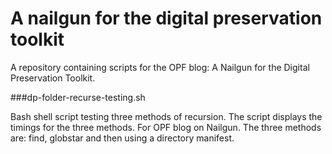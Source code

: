 A nailgun for the digital preservation toolkit
===============================================

A repository containing scripts for the OPF blog: A Nailgun for the Digital 
Preservation Toolkit. 

###dp-folder-recurse-testing.sh

Bash shell script testing three methods of recursion. The script displays 
the timings for the three methods. For OPF blog on Nailgun. The three 
methods are: find, globstar and then using a directory manifest.